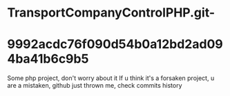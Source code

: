 
# TransportCompanyControlPHP.git-
# 9992acdc76f090d54b0a12bd2ad094ba41b6c9b5

Some php project, don't worry about it
If u think it's a forsaken project, u are a mistaken, github just thrown me, check commits history
